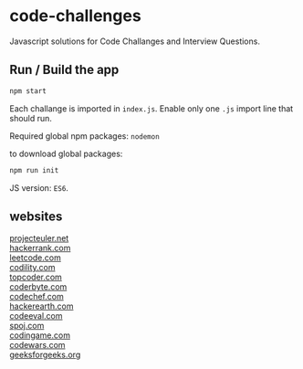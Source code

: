 # code-challenges

Javascript solutions for Code Challanges and Interview Questions.

## Run / Build the app
```bash 
npm start
```

Each challange is imported in `index.js`.
Enable only one `.js` import line that should run.

Required global npm packages:
`nodemon`

to download global packages:
```bash 
npm run init
```

JS version: `ES6`.


## websites
[projecteuler.net](http://projecteuler.net)  
[hackerrank.com](http://hackerrank.com)  
[leetcode.com](http://leetcode.com)  
[codility.com](http://codility.com)  
[topcoder.com](http://topcoder.com)  
[coderbyte.com](http://coderbyte.com)  
[codechef.com](http://codechef.com)  
[hackerearth.com](http://hackerearth.com)  
[codeeval.com](http://codeeval.com)  
[spoj.com](http://spoj.com)  
[codingame.com](http://codingame.com)  
[codewars.com](http://codewars.com)  
[geeksforgeeks.org](https://www.geeksforgeeks.org)  